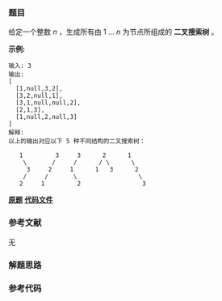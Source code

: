 ### 题目
给定一个整数 _n_ ，生成所有由 1 ...  _n_ 为节点所组成的 **二叉搜索树** 。

**示例:**

    
    
    输入: 3
    输出:
    [
      [1,null,3,2],
      [3,2,null,1],
      [3,1,null,null,2],
      [2,1,3],
      [1,null,2,null,3]
    ]
    解释:
    以上的输出对应以下 5 种不同结构的二叉搜索树：
    
       1         3     3      2      1
        \       /     /      / \      \
         3     2     1      1   3      2
        /     /       \                 \
       2     1         2                 3
    

 **[原题](https://leetcode-cn.com/problems/unique-binary-search-trees-ii/)**    **[代码文件]()**


### 参考文献
无

### 解题思路




### 参考代码

```go


```




